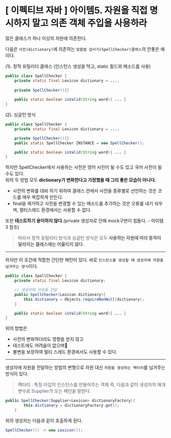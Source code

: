 # [ 이펙티브 자바 ] 아이템5. 자원을 직접 명시하지 말고 의존 객체 주입을 사용하라

많은 클래스가 하나 이상의 자원에 의존한다.

다음은 `사전(dictionary)`에 의존하는 `맞춤법 검사기(SpellChecker)클래스`의 안좋은 예이다.


(1). 정적 유틸리티 클래스 (인스턴스 생성을 막고, static 필드와 메소드를 사용)
```java
public class SpellChecker {
    private static final Lexicon dictionary = ...;
    
    private SpellChecker(){}
    
    public static boolean isValid(String word){ ... }
}
```
(2). 싱글턴 방식
```java
public class SpellChecker {
    private static final Lexicon dictionary = ...;

    private SpellChecker(){}
    public static SpellChecker INSTANCE = new SpellChecker();

    public static boolean isValid(String word){ ... }
}
```
하지만 SpellChecker에서 사용하는 사전은 영어 사진이 될 수도 있고 국어 사전이 될 수도 있다.        
위의 두 방법 모두 **dictionary가 변화한다고 가정했을 때 그리 좋은 모습이 아니다.**  

* 사전의 변화를 대비 하기 위하여 클래스 안에서 사전을 종류별로 선언하는 것은 코드를 매우 복잡하게 만든다.
* final을 제거하고 사전을 변경할 수 있는 메소드를 추가하는 것은 오류를 내기 쉬우며, 멀티스레드 환경에서는 사용할 수 없다.

또한 **테스트하기 용이하지 않다.**(private 생성자로 인해 mock구현이 힘들다. - 아이템3 참조)

> 따라서 정적 유틸리티 방식과 싱글턴 방식은 모두 **사용하는 자원에 따라 동작이 달라지는 클래스에는 어울리지 않다.**
---
하지만 이 조건에 적합한 간단한 패턴이 있다. 바로 `인스턴스를 생성할 때 생성자에 자원을 넘겨주는 방식`이다.
```java
public class SpellChecker {
    private static final Lexicon dictionary;

    // 생성자에 자원을 전달
    public SpellChecker(Lexicon dictionary){
        this.dictionary = Objects.requireNonNull(dictionary);
    }

    public static boolean isValid(String word){ ... }
}
```
위의 방법은 
* 사전의 변화하더라도 영향을 받지 않고
* 테스트에도 어려움이 없으며
* 불변을 보장하여 멀티 스레드 환경에서도 사용할 수 있다.

---

생성자에 자원을 전달하는 방법의 변형으로 자원 대신 `자원을 생성하는 팩터리`를 넘겨주는 방식이 있다.
> 팩터리 : 특정 타입의 인스턴스를 만들어주는 객체
즉, 다음과 같이 생성자의 매개 변수로 Supplier<T>가 오는 패턴을 말한다.
```java
public SpellChecker(Supplier<Lexicon> dictionaryFactory){
        this.dictionary = dictionaryFactory.get();
    }
```
위의 생성자는 다음과 같이 호출하게 된다.
```java
SpellChecker(() -> new Lexicon());
```

